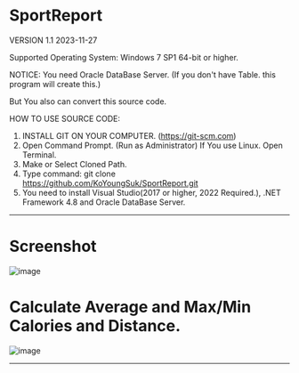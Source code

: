# SportReport 
VERSION 1.1 2023-11-27 

Supported Operating System: Windows 7 SP1 64-bit or higher. 

NOTICE: You need Oracle DataBase Server. 
(If you don't have Table. this program will create this.) 

But You also can convert this source code.

HOW TO USE SOURCE CODE: 
  1. INSTALL GIT ON YOUR COMPUTER. (https://git-scm.com)
  2. Open Command Prompt. (Run as Administrator)
     If You use Linux. Open Terminal. 
  4. Make or Select Cloned Path.
  5. Type command: git clone https://github.com/KoYoungSuk/SportReport.git
  6. You need to install Visual Studio(2017 or higher, 2022 Required.), .NET Framework 4.8 and Oracle DataBase Server. 
  ------------------------------------------------------------------------------------------------------------------------------------------------------------
  # Screenshot 


![image](https://github.com/KoYoungSuk/SportReport/assets/58511486/3de9565a-2d0e-41c1-a894-ffdab2bd025c)


 # Calculate Average and Max/Min Calories and Distance. 

![image](https://github.com/KoYoungSuk/SportReport/assets/58511486/74d45bc0-d9e7-40be-997f-db15e7e9df5b)




----------------------------------------------------------------------------------------------------------------------------------------------------------------
